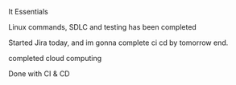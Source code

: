 It Essentials  

Linux commands, SDLC and testing has been completed

Started Jira today, and im gonna complete ci cd by tomorrow end.

completed cloud computing

Done with CI & CD

